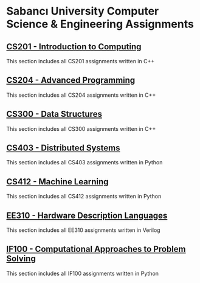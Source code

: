 # Sabancı University Computer Science & Engineering Assignments

## [CS201 - Introduction to Computing](https://github.com/berkturetken/SU-Assignments/tree/master/CS201-IntroductionToComputing)

This section includes all CS201 assignments written in C++

## [CS204 - Advanced Programming](https://github.com/berkturetken/SU-Assignments/tree/master/CS204-AdvancedProgramming)

This section includes all CS204 assignments written in C++

## [CS300 - Data Structures](https://github.com/berkturetken/SU-Assignments/tree/master/CS300-DataStructures)

This section includes all CS300 assignments written in C++

## [CS403 - Distributed Systems](https://github.com/berkturetken/SU-Assignments/tree/master/CS300-DataStructures)

This section includes all CS403 assignments written in Python

## [CS412 - Machine Learning](https://github.com/berkturetken/SU-Assignments/tree/master/CS412-MachineLearning)

This section includes all CS412 assignments written in Python

## [EE310 - Hardware Description Languages](https://github.com/berkturetken/SU-Assignments/tree/master/EE310-HardwareDescriptionLanguages)

This section includes all EE310 assignments written in Verilog

## [IF100 - Computational Approaches to Problem Solving](https://github.com/berkturetken/SU-Assignments/tree/master/IF100-ComputationalApproachesToProblemSolving)

This section includes all IF100 assignments written in Python
